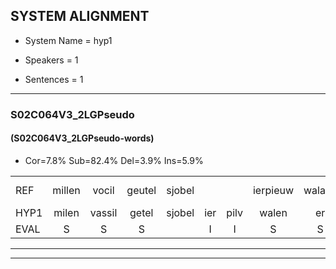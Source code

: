 
## SYSTEM ALIGNMENT

- System Name = hyp1

- Speakers = 1

- Sentences = 1

---

### S02C064V3_2LGPseudo

#### (S02C064V3_2LGPseudo-words)

- Cor=7.8%	Sub=82.4%	Del=3.9%	Ins=5.9%

|  |  |  |  |  |  |  |  |  |  |  |  |  |  |  |  |  |  |  |  |  |  |  |  |  |  |  |  |  |  |  |  |  |  |  |  |  |  |  |  |  |  |  |  |  |  |  |  |  |  |  |  |
|:--- |:---:|:---:|:---:|:---:|:---:|:---:|:---:|:---:|:---:|:---:|:---:|:---:|:---:|:---:|:---:|:---:|:---:|:---:|:---:|:---:|:---:|:---:|:---:|:---:|:---:|:---:|:---:|:---:|:---:|:---:|:---:|:---:|:---:|:---:|:---:|:---:|:---:|:---:|:---:|:---:|:---:|:---:|:---:|:---:|:---:|:---:|:---:|:---:|:---:|:---:|:---:|
| REF | millen | vocil | geutel | sjobel |  |  | ierpieuw | walaan | erke | haweel | saarweng | gevicht | eemde | * | bepoud | orstalk | veten | gefouw | vurpaand | * | nizung | * | fiewon | * | kneurem | vawaai | strellen*(strelen) | * | zwieten | foetbans | oonste | muider |  | grijnken | schielstaug | prilsood | vloender | milste | * | veurder | * | kloeien | ulen | orponk | schodig | ijpo | menuur | * | spreikje | hiffreeuw | wooien |
| HYP1 | milen | vassil | getel | sjobel | ier | pilv | walen | er | ke | gaweel | sarweng | gevicht |  | inde | bepalt | worstalk | veten |  | gefel | vuuren | nee | zen | veel | won | neuren | vawai | strelensu | meten | goed | bans | oenster | muider | rijnken | sheels | toaw | rilsut | vlu | de | melste | neer | de | koen | uen | oorponk | vanding | iponl | men | nusspreikjen | hee | vreel | moeien |
| EVAL | S | S | S |  | I | I | S | S | S | S | S |  | D | S | S | S |  | D | S | S | S | S | S | S | S | S | S | S | S | S | S |  | I | S | S | S | S | S | S | S | S | S | S | S | S | S | S | S | S | S | S |
---

---
